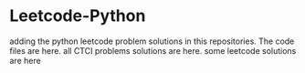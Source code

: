 # Leetcode-Python
adding the python leetcode problem solutions in this repositories. 
The code files are here.
all CTCI problems solutions are here.
some leetcode solutions are here



























